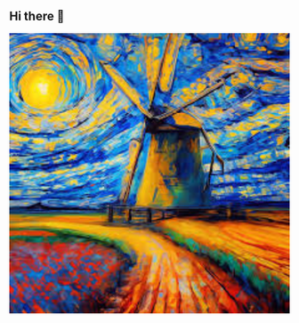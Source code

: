 ## Hi there 👋

<img src="https://github.com/vanyokbos/vanyokbos/blob/main/Гога.jpeg" alt="The Unlimited" width="600">
